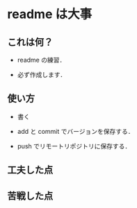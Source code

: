 # readme は大事

## これは何？

- readme の練習．

- 必ず作成します．

## 使い方

- 書く

- add と commit でバージョンを保存する．

- push でリモートリポジトリに保存する．

## 工夫した点

## 苦戦した点
